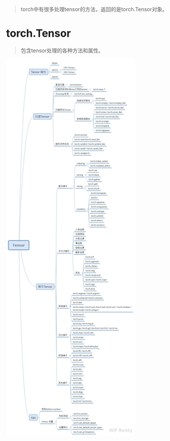 > torch中有很多处理tensor的方法，返回的是torch.Tensor对象。

# torch.Tensor

> 包含tensor处理的各种方法和属性。


![](2021-07-27-21-15-37.png)